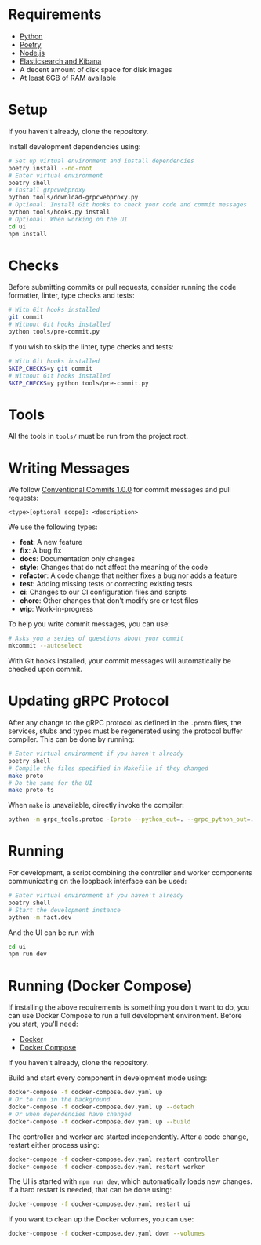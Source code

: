 # Requirements

- [Python](https://www.python.org/downloads/)
- [Poetry](https://python-poetry.org)
- [Node.js](https://nodejs.org)
- [Elasticsearch and Kibana](https://www.elastic.co/start)
- A decent amount of disk space for disk images
- At least 6GB of RAM available

# Setup

If you haven't already, clone the repository.

Install development dependencies using:

```sh
# Set up virtual environment and install dependencies
poetry install --no-root
# Enter virtual environment
poetry shell
# Install grpcwebproxy
python tools/download-grpcwebproxy.py
# Optional: Install Git hooks to check your code and commit messages
python tools/hooks.py install
# Optional: When working on the UI
cd ui
npm install
```

# Checks

Before submitting commits or pull requests, consider running the code formatter,
linter, type checks and tests:

```sh
# With Git hooks installed
git commit
# Without Git hooks installed
python tools/pre-commit.py
```

If you wish to skip the linter, type checks and tests:

```sh
# With Git hooks installed
SKIP_CHECKS=y git commit
# Without Git hooks installed
SKIP_CHECKS=y python tools/pre-commit.py
```

# Tools

All the tools in `tools/` must be run from the project root.

# Writing Messages

We follow [Conventional Commits 1.0.0](https://www.conventionalcommits.org/en/v1.0.0/#summary)
for commit messages and pull requests:

```
<type>[optional scope]: <description>
```

We use the following types:

- **feat**: A new feature
- **fix**: A bug fix
- **docs**: Documentation only changes
- **style**: Changes that do not affect the meaning of the code
- **refactor**: A code change that neither fixes a bug nor adds a feature
- **test**: Adding missing tests or correcting existing tests
- **ci**: Changes to our CI configuration files and scripts
- **chore**: Other changes that don't modify src or test files
- **wip**: Work-in-progress

To help you write commit messages, you can use:

```sh
# Asks you a series of questions about your commit
mkcommit --autoselect
```

With Git hooks installed, your commit messages will automatically be checked
upon commit.

# Updating gRPC Protocol

After any change to the gRPC protocol as defined in the `.proto` files, the
services, stubs and types must be regenerated using the protocol buffer compiler.
This can be done by running:

```sh
# Enter virtual environment if you haven't already
poetry shell
# Compile the files specified in Makefile if they changed
make proto
# Do the same for the UI
make proto-ts
```

When `make` is unavailable, directly invoke the compiler:

```sh
python -m grpc_tools.protoc -Iproto --python_out=. --grpc_python_out=. --mypy_out=. --proto_path=proto proto/fact/controller.proto
```

# Running

For development, a script combining the controller and worker components
communicating on the loopback interface can be used:

```sh
# Enter virtual environment if you haven't already
poetry shell
# Start the development instance
python -m fact.dev
```

And the UI can be run with

```sh
cd ui
npm run dev
```

# Running (Docker Compose)

If installing the above requirements is something you don't want to do, you can
use Docker Compose to run a full development environment. Before you start,
you'll need:

- [Docker](https://docs.docker.com/get-docker/)
- [Docker Compose](https://docs.docker.com/compose/install/)

If you haven't already, clone the repository.

Build and start every component in development mode using:

```sh
docker-compose -f docker-compose.dev.yaml up
# Or to run in the background
docker-compose -f docker-compose.dev.yaml up --detach
# Or when dependencies have changed
docker-compose -f docker-compose.dev.yaml up --build
```

The controller and worker are started independently. After a code change,
restart either process using:

```sh
docker-compose -f docker-compose.dev.yaml restart controller
docker-compose -f docker-compose.dev.yaml restart worker
```

The UI is started with `npm run dev`, which automatically loads new changes. If
a hard restart is needed, that can be done using:

```sh
docker-compose -f docker-compose.dev.yaml restart ui
```

If you want to clean up the Docker volumes, you can use:

```sh
docker-compose -f docker-compose.dev.yaml down --volumes
```

<!-- vim: set conceallevel=2 et ts=2 sw=2: -->

